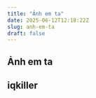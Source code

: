 ```yaml
---
title: "Ảnh em ta"
date: 2025-06-12T12:18:22Z
slug: anh-em-ta
draft: false
---
```


## Ảnh em ta

## iqkiller

